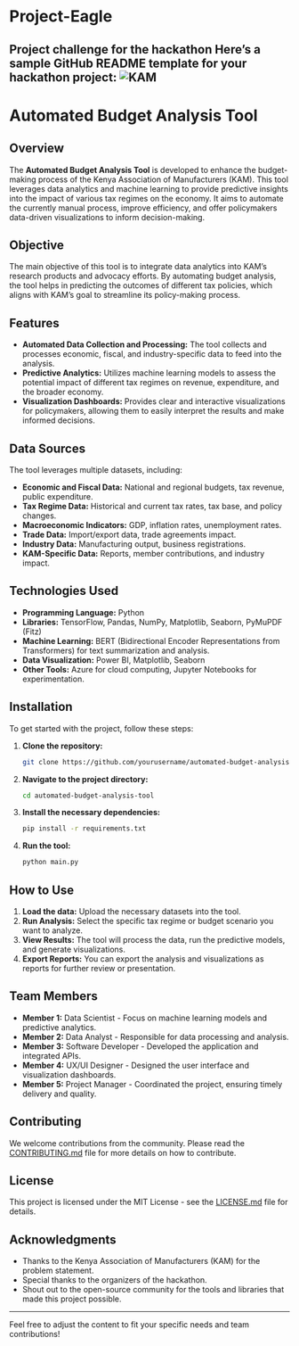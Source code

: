 # Project-Eagle
Project challenge for the hackathon
Here’s a sample GitHub README template for your hackathon project:
![KAM](https://github.com/user-attachments/assets/ac88acb0-f848-4661-adda-fbd0c9ce42d1)
---

# Automated Budget Analysis Tool

## Overview
The **Automated Budget Analysis Tool** is developed to enhance the budget-making process of the Kenya Association of Manufacturers (KAM). This tool leverages data analytics and machine learning to provide predictive insights into the impact of various tax regimes on the economy. It aims to automate the currently manual process, improve efficiency, and offer policymakers data-driven visualizations to inform decision-making.

## Objective
The main objective of this tool is to integrate data analytics into KAM’s research products and advocacy efforts. By automating budget analysis, the tool helps in predicting the outcomes of different tax policies, which aligns with KAM’s goal to streamline its policy-making process.

## Features
- **Automated Data Collection and Processing:** The tool collects and processes economic, fiscal, and industry-specific data to feed into the analysis.
- **Predictive Analytics:** Utilizes machine learning models to assess the potential impact of different tax regimes on revenue, expenditure, and the broader economy.
- **Visualization Dashboards:** Provides clear and interactive visualizations for policymakers, allowing them to easily interpret the results and make informed decisions.

## Data Sources
The tool leverages multiple datasets, including:
- **Economic and Fiscal Data:** National and regional budgets, tax revenue, public expenditure.
- **Tax Regime Data:** Historical and current tax rates, tax base, and policy changes.
- **Macroeconomic Indicators:** GDP, inflation rates, unemployment rates.
- **Trade Data:** Import/export data, trade agreements impact.
- **Industry Data:** Manufacturing output, business registrations.
- **KAM-Specific Data:** Reports, member contributions, and industry impact.

## Technologies Used
- **Programming Language:** Python
- **Libraries:** TensorFlow, Pandas, NumPy, Matplotlib, Seaborn, PyMuPDF (Fitz)
- **Machine Learning:** BERT (Bidirectional Encoder Representations from Transformers) for text summarization and analysis.
- **Data Visualization:** Power BI, Matplotlib, Seaborn
- **Other Tools:** Azure for cloud computing, Jupyter Notebooks for experimentation.

## Installation
To get started with the project, follow these steps:

1. **Clone the repository:**
   ```bash
   git clone https://github.com/yourusername/automated-budget-analysis-tool.git
   ```
2. **Navigate to the project directory:**
   ```bash
   cd automated-budget-analysis-tool
   ```
3. **Install the necessary dependencies:**
   ```bash
   pip install -r requirements.txt
   ```
4. **Run the tool:**
   ```bash
   python main.py
   ```

## How to Use
1. **Load the data:** Upload the necessary datasets into the tool.
2. **Run Analysis:** Select the specific tax regime or budget scenario you want to analyze.
3. **View Results:** The tool will process the data, run the predictive models, and generate visualizations.
4. **Export Reports:** You can export the analysis and visualizations as reports for further review or presentation.

## Team Members
- **Member 1:** Data Scientist - Focus on machine learning models and predictive analytics.
- **Member 2:** Data Analyst - Responsible for data processing and analysis.
- **Member 3:** Software Developer - Developed the application and integrated APIs.
- **Member 4:** UX/UI Designer - Designed the user interface and visualization dashboards.
- **Member 5:** Project Manager - Coordinated the project, ensuring timely delivery and quality.

## Contributing
We welcome contributions from the community. Please read the [CONTRIBUTING.md](./CONTRIBUTING.md) file for more details on how to contribute.

## License
This project is licensed under the MIT License - see the [LICENSE.md](./LICENSE.md) file for details.

## Acknowledgments
- Thanks to the Kenya Association of Manufacturers (KAM) for the problem statement.
- Special thanks to the organizers of the hackathon.
- Shout out to the open-source community for the tools and libraries that made this project possible.

---

Feel free to adjust the content to fit your specific needs and team contributions!
